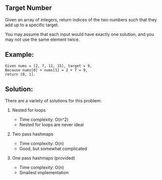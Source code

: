 Target Number
-------------

Given an array of integers, return indices of the two numbers such that they add up to a specific target.

You may assume that each input would have exactly one solution, and you may not use the same element twice.

Example:
--------

```
Given nums = [2, 7, 11, 15], target = 9,
Because nums[0] + nums[1] = 2 + 7 = 9,
return [0, 1].
```

Solution:
----------
There are a variety of solutions for this problem:

1. Nested for loops
    
    * Time complexity: O(n^2)
    * Nested for loops are never ideal
2. Two pass hashmaps

    * Time complexity: O(n)
    * Good, but somewhat complicated
3. One pass hashmaps (provided)

    * Time complexity: O(n)
    * Smallest implementation